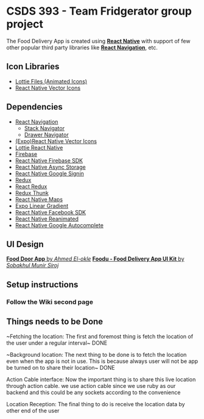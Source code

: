 # CSDS 393 - Team Fridgerator group project

The Food Delivery App is created using [**React Native**](https://reactnative.dev 'Cross Platform Mobile Application Development Framework') with support of few other popular third party libraries like [**React Navigation**](https://reactnavigation.org 'For Screen Navigations'), etc.

## Icon Libraries

- [Lottie Files (Animated Icons)](https://lottiefiles.com 'For Animated Icons')
- [React Native Vector Icons](https://github.com/oblador/react-native-vector-icons 'For Icons')

## Dependencies

- [React Navigation](https://reactnavigation.org 'For Screen Navigations')
  - [Stack Navigator](https://reactnavigation.org/docs/stack-navigator 'Stack Navigator')
  - [Drawer Navigator](https://reactnavigation.org/docs/drawer-based-navigation/ 'Drawer Tab Navigator')
- [(Expo)React Native Vector Icons](https://github.com/oblador/react-native-vector-icons 'Popular React Native Icon Library')
- [Lottie React Native](https://github.com/lottie-react-native/lottie-react-native 'For Animated Icons')
- [Firebase](https://github.com/firebase/firebase-js-sdk)
- [React Native Firebase SDK](https://rnfirebase.io/ 'For firebase native platform support')
- [React Native Async Storage](https://react-native-async-storage.github.io/async-storage 'For Local Storage')
- [React Native Google Signin](https://github.com/react-native-google-signin/google-signin#readme 'For Google Signin')
- [Redux](https://redux.js.org 'For State Management')
- [React Redux](https://react-redux.js.org 'For State Management in React')
- [Redux Thunk](https://github.com/reduxjs/redux-thunk 'Redux Thunk for Async State Management')
- [React Native Maps](https://github.com/react-native-maps/react-native-maps 'For Maps')
- [Expo Linear Gradient](https://docs.expo.dev/versions/latest/sdk/linear-gradient/ 'Provides a React component that renders a gradient view')
- [React Native Facebook SDK](https://github.com/thebergamo/react-native-fbsdk-next/ )
- [React Native Reanimated](https://github.com/software-mansion/react-native-reanimated#readme 'Provides Animated component for screen animating')
- [React Native Google Autocomplete](https://github.com/FaridSafi/react-native-google-places-autocomplete#readme 'Customizable Google Places autocomplete component for iOS and Android React-Native apps')


## UI Design
[**Food Door App** by *Ahmed El-okle*](https://www.behance.net/gallery/104564545/Food-Door-app?tracking_source=search_projects_recommended%7Cfood%20delivery%20mobile%20app)
[**Foodu - Food Delivery App UI Kit** by *Sobakhul Munir Siroj*](https://www.figma.com/community/file/1217650860899075419)

## Setup instructions

### Follow the Wiki second page

## Things needs to be Done
~Fetching the location: The first and foremost thing is fetch the location of the user under a regular interval~ DONE

~Background location: The next thing to be done is to fetch the location even when the app is not in use. This is because always user will not be app be turned on to share their location~ DONE

Action Cable interface: Now the important thing is to share this live location through action cable. we use action cable since we use ruby as our backend and this could be any sockets according to the convenience

Location Reception: The final thing to do is receive the location data by other end of the user

```
